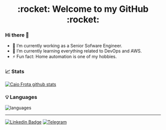 <h1 align="center"> 
	:rocket: Welcome to my GitHub :rocket:
</h1>

### Hi there 👋

- 🔭 I’m currently working as a Senior Sofware Engineer.
- 🌱 I’m currently learning everything related to DevOps and AWS.
- ⚡ Fun fact: Home automation is one of my hobbies.

### 📈 Stats 
[![Caio Frota github stats](https://github-readme-stats.vercel.app/api?username=caiofrota&theme=cobalt&show_icons=true)](https://github.com/caiofrota/github-readme-stats)

### 💡  Languages 
![languages](https://github-readme-stats.vercel.app/api/top-langs/?username=caiofrota&hide=scss&layout=compact&theme=cobalt&title_color=2ED3EA)

<hr>

[![Linkedin Badge](https://img.shields.io/badge/-LinkedIn-blue?style=flat-square&logo=Linkedin&logoColor=white&link=https://www.linkedin.com/in/caio-frota-179b9466/)](https://www.linkedin.com/in/caio-frota-179b9466/)
 [![Telegram](https://img.shields.io/badge/-Telegram-26A5E4?&logo=telegram&logoColor=FFFFFF)](https://web.telegram.org/#/im?p=@caiofrota)

<!--
**caiofrota/caiofrota** is a ✨ _special_ ✨ repository because its `README.md` (this file) appears on your GitHub profile.

Here are some ideas to get you started:

- 🔭 I’m currently working on ...
- 🌱 I’m currently learning ...
- 👯 I’m looking to collaborate on ...
- 🤔 I’m looking for help with ...
- 💬 Ask me about ...
- 📫 How to reach me: ...
- 😄 Pronouns: ...
- ⚡ Fun fact: ...
-->
